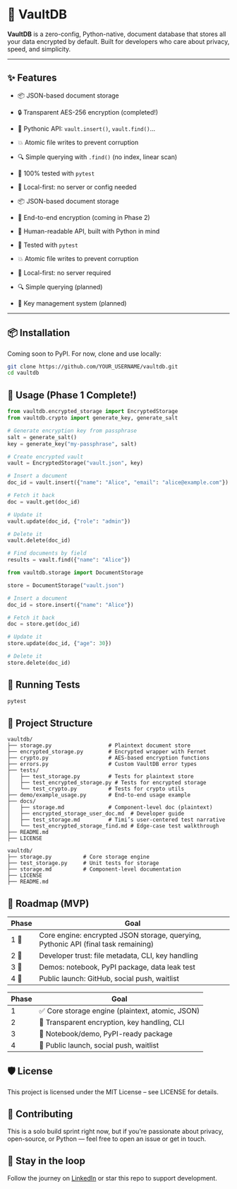 # 🔐 VaultDB

**VaultDB** is a zero-config, Python-native, document database that stores all your data encrypted by default. Built for developers who care about privacy, speed, and simplicity.

---

## ✨ Features

- 📦 JSON-based document storage
- 🔒 Transparent AES-256 encryption (completed!)
- 🧠 Pythonic API: `vault.insert()`, `vault.find()`...
- 💥 Atomic file writes to prevent corruption
- 🔍 Simple querying with `.find()` (no index, linear scan)
- 🧪 100% tested with `pytest`
- 📁 Local-first: no server or config needed

- 📦 JSON-based document storage
- 🔐 End-to-end encryption (coming in Phase 2)
- 🧠 Human-readable API, built with Python in mind
- 🧪 Tested with `pytest`
- 💥 Atomic file writes to prevent corruption
- 📁 Local-first: no server required
- 🔍 Simple querying (planned)
- 🔑 Key management system (planned)

---

## 📦 Installation

Coming soon to PyPI. For now, clone and use locally:

```bash
git clone https://github.com/YOUR_USERNAME/vaultdb.git
cd vaultdb
```

## 🧠 Usage (Phase 1 Complete!)

```python
from vaultdb.encrypted_storage import EncryptedStorage
from vaultdb.crypto import generate_key, generate_salt

# Generate encryption key from passphrase
salt = generate_salt()
key = generate_key("my-passphrase", salt)

# Create encrypted vault
vault = EncryptedStorage("vault.json", key)

# Insert a document
doc_id = vault.insert({"name": "Alice", "email": "alice@example.com"})

# Fetch it back
doc = vault.get(doc_id)

# Update it
vault.update(doc_id, {"role": "admin"})

# Delete it
vault.delete(doc_id)

# Find documents by field
results = vault.find({"name": "Alice"})
```

```python
from vaultdb.storage import DocumentStorage

store = DocumentStorage("vault.json")

# Insert a document
doc_id = store.insert({"name": "Alice"})

# Fetch it back
doc = store.get(doc_id)

# Update it
store.update(doc_id, {"age": 30})

# Delete it
store.delete(doc_id)
```

## 🧪 Running Tests

```bash
pytest
```

## 📂 Project Structure

```
vaultdb/
├── storage.py                  # Plaintext document store
├── encrypted_storage.py        # Encrypted wrapper with Fernet
├── crypto.py                   # AES-based encryption functions
├── errors.py                   # Custom VaultDB error types
├── tests/
│   ├── test_storage.py         # Tests for plaintext store
│   ├── test_encrypted_storage.py # Tests for encrypted storage
│   └── test_crypto.py          # Tests for crypto utils
├── demo/example_usage.py       # End-to-end usage example
├── docs/
│   ├── storage.md              # Component-level doc (plaintext)
│   ├── encrypted_storage_user_doc.md  # Developer guide
│   ├── test_storage.md         # Timi’s user-centered test narrative
│   └── test_encrypted_storage_find.md # Edge-case test walkthrough
├── README.md
├── LICENSE
```

```
vaultdb/
├── storage.py          # Core storage engine
├── test_storage.py     # Unit tests for storage
├── storage.md          # Component-level documentation
├── LICENSE
├── README.md
```

## 🚧 Roadmap (MVP)

| Phase | Goal |
|-------|------|
| 1 🔄 | Core engine: encrypted JSON storage, querying, Pythonic API (final task remaining) |
| 2 🔐 | Developer trust: file metadata, CLI, key handling |
| 3 🧪 | Demos: notebook, PyPI package, data leak test |
| 4 🚀 | Public launch: GitHub, social push, waitlist |

| Phase | Goal |
|-------|------|
| 1 | ✅ Core storage engine (plaintext, atomic, JSON) |
| 2 | 🔐 Transparent encryption, key handling, CLI |
| 3 | 🧪 Notebook/demo, PyPI-ready package |
| 4 | 🚀 Public launch, social push, waitlist |

## 🛡 License

This project is licensed under the MIT License – see LICENSE for details.

## 👋 Contributing

This is a solo build sprint right now, but if you're passionate about privacy, open-source, or Python — feel free to open an issue or get in touch.

## 📣 Stay in the loop

Follow the journey on [LinkedIn](https://www.linkedin.com/in/python-david/) or star this repo to support development.

